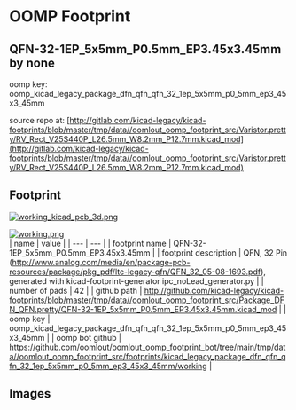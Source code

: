 # OOMP Footprint  
## QFN-32-1EP_5x5mm_P0.5mm_EP3.45x3.45mm  by none  
  
oomp key: oomp_kicad_legacy_package_dfn_qfn_qfn_32_1ep_5x5mm_p0_5mm_ep3_45x3_45mm  
  
source repo at: [http://gitlab.com/kicad-legacy/kicad-footprints/blob/master/tmp/data//oomlout_oomp_footprint_src/Varistor.pretty/RV_Rect_V25S440P_L26.5mm_W8.2mm_P12.7mm.kicad_mod](http://gitlab.com/kicad-legacy/kicad-footprints/blob/master/tmp/data//oomlout_oomp_footprint_src/Varistor.pretty/RV_Rect_V25S440P_L26.5mm_W8.2mm_P12.7mm.kicad_mod)  
## Footprint  
  
[![working_kicad_pcb_3d.png](working_kicad_pcb_3d_600.png)](working_kicad_pcb_3d.png)  
  
[![working.png](working_600.png)](working.png)  
| name | value | 
| --- | --- | 
| footprint name | QFN-32-1EP_5x5mm_P0.5mm_EP3.45x3.45mm | 
| footprint description | QFN, 32 Pin (http://www.analog.com/media/en/package-pcb-resources/package/pkg_pdf/ltc-legacy-qfn/QFN_32_05-08-1693.pdf), generated with kicad-footprint-generator ipc_noLead_generator.py | 
| number of pads | 42 | 
| github path | http://github.com/kicad-legacy/kicad-footprints/blob/master/tmp/data//oomlout_oomp_footprint_src/Package_DFN_QFN.pretty/QFN-32-1EP_5x5mm_P0.5mm_EP3.45x3.45mm.kicad_mod | 
| oomp key | oomp_kicad_legacy_package_dfn_qfn_qfn_32_1ep_5x5mm_p0_5mm_ep3_45x3_45mm | 
| oomp bot github | https://github.com/oomlout/oomlout_oomp_footprint_bot/tree/main/tmp/data//oomlout_oomp_footprint_src/footprints/kicad_legacy_package_dfn_qfn_qfn_32_1ep_5x5mm_p0_5mm_ep3_45x3_45mm/working | 
## Images  

